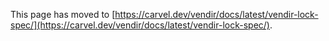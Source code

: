This page has moved to [https://carvel.dev/vendir/docs/latest/vendir-lock-spec/](https://carvel.dev/vendir/docs/latest/vendir-lock-spec/).

